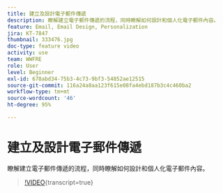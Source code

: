 ```yaml
---
title: 建立及設計電子郵件傳遞
description: 瞭解建立電子郵件傳遞的流程，同時瞭解如何設計和個人化電子郵件內容。
feature: Email, Email Design, Personalization
jira: KT-7847
thumbnail: 333476.jpg
doc-type: feature video
activity: use
team: WWFRE
role: User
level: Beginner
exl-id: 678abd34-75b3-4c73-9bf3-54852ae12515
source-git-commit: 116a24a8aa123f615e08fa4ebd187b3c4c460ba2
workflow-type: tm+mt
source-wordcount: '46'
ht-degree: 95%

---
```


# 建立及設計電子郵件傳遞

瞭解建立電子郵件傳遞的流程，同時瞭解如何設計和個人化電子郵件內容。

>[!VIDEO](https://video.tv.adobe.com/v/333476?quality=12&learn=on){transcript=true}
